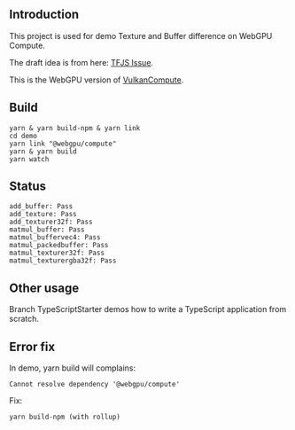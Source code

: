 ## Introduction
This project is used for demo Texture and Buffer difference on WebGPU Compute.

The draft idea is from here: [TFJS Issue](https://github.com/tensorflow/tfjs/issues/3132).

This is the WebGPU version of [VulkanCompute](https://github.com/math3d/VulkanCompute).
## Build
```
yarn & yarn build-npm & yarn link
cd demo
yarn link "@webgpu/compute"
yarn & yarn build
yarn watch
```

## Status
```
add_buffer: Pass
add_texture: Pass
add_texturer32f: Pass
matmul_buffer: Pass
matmul_buffervec4: Pass
matmul_packedbuffer: Pass
matmul_texturer32f: Pass
matmul_texturergba32f: Pass
```


## Other usage
Branch TypeScriptStarter demos how to write a TypeScript application from scratch.

## Error fix

In demo, yarn build will complains:
```
Cannot resolve dependency '@webgpu/compute'
```
Fix:
```
yarn build-npm (with rollup)
```
